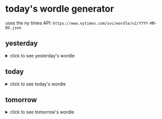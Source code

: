 # today's wordle generator

uses the ny times API: `https://www.nytimes.com/svc/wordle/v2/YYYY-MM-DD.json`

## yesterday

<details>
    <summary>click to see yesterday's wordle</summary>

    aware

</details>

## today

<details>
    <summary>click to see today's wordle</summary>

    bongo

</details>

## tomorrow

<details>
    <summary>click to see tomorrow's wordle</summary>

    eager

</details>

